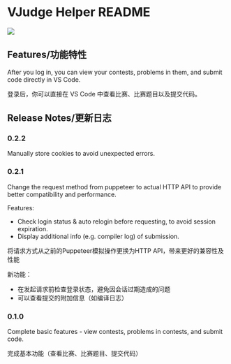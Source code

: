 # VJudge Helper README

![](https://catmeowimg.oss-cn-chengdu.aliyuncs.com/img/20210405000345.png)

## Features/功能特性

After you log in, you can view your contests, problems in them, and submit code directly in VS Code.

登录后，你可以直接在 VS Code 中查看比赛、比赛题目以及提交代码。

## Release Notes/更新日志

### 0.2.2

Manually store cookies to avoid unexpected errors.

### 0.2.1

Change the request method from puppeteer to actual HTTP API to provide better compatibility and performance.

Features:
- Check login status & auto relogin before requesting, to avoid session expiration.
- Display additional info (e.g. compiler log) of submission.

将请求方式从之前的Puppeteer模拟操作更换为HTTP API，带来更好的兼容性及性能

新功能：
- 在发起请求前检查登录状态，避免因会话过期造成的问题
- 可以查看提交的附加信息（如编译日志）

### 0.1.0

Complete basic features - view contests, problems in contests, and submit code.

完成基本功能（查看比赛、比赛题目、提交代码）

